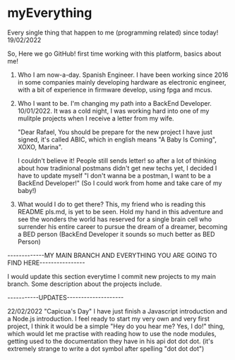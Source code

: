 # myEverything
Every single thing that happen to me (programming related) since today! 19/02/2022

So, Here we go GitHub! first time working with this platform, basics about me!
 
 1. Who I am now-a-day.
        Spanish Engineer. I have been working since 2016 in some companies mainly developing hardware as electronic engineer, with a bit of experience in firmware develop, using   fpga and mcus. 
  
  2. Who I want to be.
        I'm changing my path into a BackEnd Developer. 10/01/2022. It was a cold night, I was working hard into one of my mulitple projects when I receive a letter from my wife.  
        
        "Dear Rafael, You should be prepare for the new project I have just signed, it's called ABIC, which in english means "A Baby Is Coming", XOXO, Marina".
        
        I couldn't believe it! People still sends letter! so after a lot of thinking about how tradinional postmans didn't get new techs yet, I decided I have to update myself    "I don't wanna be a postman, I want to be a BackEnd Developer!" (So I could work from home and take care of my baby!)
 
 3. What would I do to get there?
        This, my friend who is reading this README pls.md, is yet to be seen. Hold my hand in this adventure and see the wonders the world has reserved for a single brain cell who     surrender his entire career to pursue the dream of a dreamer, becoming a BED person (BackEnd Developer it sounds so much better as BED Person)
 
-------------MY MAIN BRANCH AND EVERYTHING YOU ARE GOING TO FIND HERE----------------
 
I would update this section everytime I commit new projects to my main branch. Some description about the projects include.

-----------UPDATES--------------------

22/02/2022 "Capicua's Day"
     I have just finish a Javascript introduction and a Node.js introduction. I feel ready to start my very own and very first project, I think it would be a simple "Hey do you hear me? Yes, I do!" thing, which would let me practise with reading how to use the node modules, getting used to the documentation they have in his api dot dot dot. (it's extremely strange to write a dot symbol after spelling "dot dot dot")
